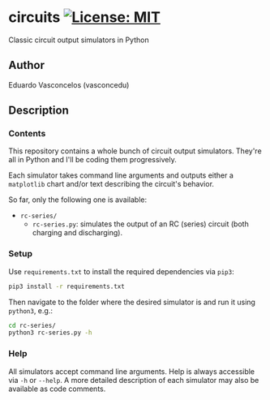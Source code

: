 # circuits [![License: MIT](https://img.shields.io/badge/License-MIT-yellow.svg)](https://opensource.org/licenses/MIT)

Classic circuit output simulators in Python

## Author 

Eduardo Vasconcelos (vasconcedu) 

## Description

### Contents 

This repository contains a whole bunch of circuit output simulators. They're all in Python and I'll be coding them progressively.

Each simulator takes command line arguments and outputs either a `matplotlib` chart and/or text describing the circuit's behavior. 

So far, only the following one is available: 

- `rc-series/`
    - `rc-series.py`: simulates the output of an RC (series) circuit (both charging and discharging).

### Setup 

Use `requirements.txt` to install the required dependencies via `pip3`: 

```bash
pip3 install -r requirements.txt
```

Then navigate to the folder where the desired simulator is and run it using `python3`, e.g.:

```bash
cd rc-series/
python3 rc-series.py -h
```

### Help 

All simulators accept command line arguments. Help is always accessible via `-h` or `--help`. A more detailed description of each simulator may also be available as code comments.
